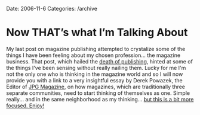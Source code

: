 Date: 2006-11-6
Categories: /archive

# Now THAT’s what I’m Talking About

My last post on magazine publishing attempted to crystalize some of the things I have been feeling about my chosen profession... the magazine business.  That post, which hailed the <a href="http://www.bluepear.org/main/index.php/archives/45">death of publishing</a>, hinted at some of the things I've been sensing without really nailing them.  Lucky for me I'm not the only one who is thinking in the magazine world and so I will now provide you with a link to a very insightful essay by Derek Powazek, the Editor of <a href="http://jpgmag.com/">JPG Magazine</a>, on how magazines, which are traditionally three separate communities, need to start thinking of themselves as one.  Simple really... and in the same neighborhood as my thinking... <a href="http://www.8020publishing.com/blog/2006/10/three_communities.html">but this is a bit more focused.  Enjoy!</a>
